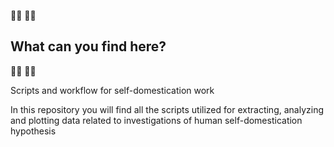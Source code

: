 :two_men_holding_hands::two_men_holding_hands:
:two_women_holding_hands::two_women_holding_hands:

## What can you find here? ##

:two_men_holding_hands::two_men_holding_hands:
:two_women_holding_hands::two_women_holding_hands:

Scripts and workflow for self-domestication work

In this repository you will find all the scripts utilized for extracting, analyzing and plotting data related to investigations of human self-domestication hypothesis
